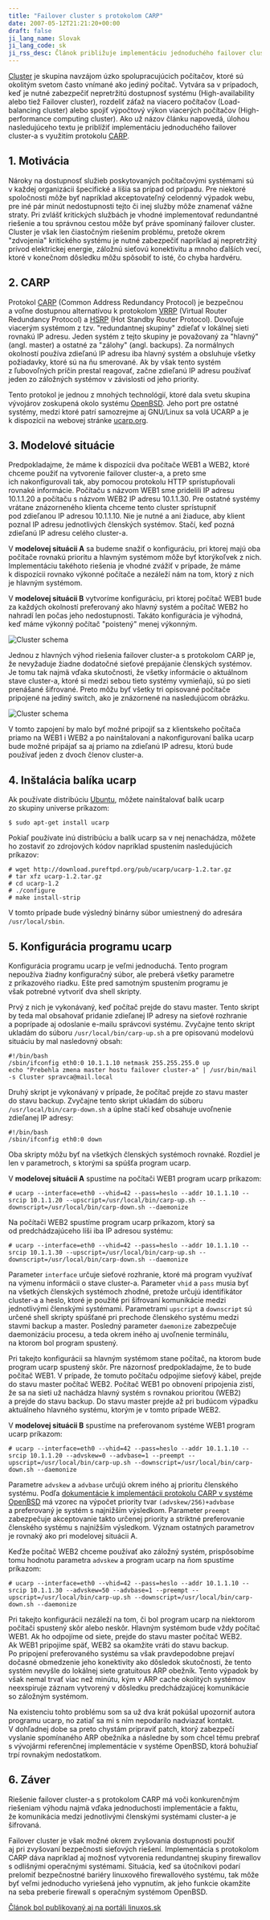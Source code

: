 ```yaml
---
title: "Failover cluster s protokolom CARP"
date: 2007-05-12T21:21:20+00:00
draft: false
ji_lang_name: Slovak
ji_lang_code: sk
ji_rss_desc: Článok približuje implementáciu jednoduchého failover cluster-a s využitím protokolu CARP.
---
```


[Cluster][1] je skupina navzájom úzko spolupracujúcich počítačov, ktoré sú okolitým svetom často vnímané ako jediný počítač. 
Vytvára sa v prípadoch, keď je nutné zabezpečiť nepretržitú dostupnosť systému (High-availability alebo tiež Failover cluster), rozdeliť záťaž na viacero počítačov (Load-balancing cluster) alebo spojiť výpočtový výkon viacerých počítačov (High-performance computing cluster). 
Ako už názov článku napovedá, úlohou nasledujúceho textu je priblížiť implementáciu jednoduchého failover cluster-a s využitím protokolu [CARP][2].

## 1. Motivácia

Nároky na dostupnosť služieb poskytovaných počítačovými systémami sú v každej organizácii špecifické a líšia sa prípad od prípadu. 
Pre niektoré spoločnosti môže byť napríklad akceptovateľný celodenný výpadok webu, pre iné pár minút nedostupnosti tejto či inej služby môže znamenať vážne straty. 
Pri zvlášť kritických službách je vhodné implementovať redundantné riešenie a tou správnou cestou môže byť práve spomínaný failover cluster. 
Cluster je však len čiastočným riešením problému, pretože okrem "zdvojenia" kritického systému je nutné zabezpečiť napríklad aj nepretržitý prívod elektrickej energie, záložnú sieťovú konektivitu a mnoho ďalších vecí, ktoré v konečnom dôsledku môžu spôsobiť to isté, čo chyba hardvéru.

## 2. CARP

Protokol [CARP][2] (Common Address Redundancy Protocol) je bezpečnou a voľne dostupnou alternatívou k protokolom [VRRP][3] (Virtual Router Redundancy Protocol) a [HSRP][4] (Hot Standby Router Protocol). 
Dovoľuje viacerým systémom z tzv. "redundantnej skupiny" zdieľať v lokálnej sieti rovnakú IP adresu. 
Jeden systém z tejto skupiny je považovaný za "hlavný" (angl. master) a ostatné za "zálohy" (angl. backups). 
Za normálnych okolností používa zdieľanú IP adresu iba hlavný systém a obsluhuje všetky požiadavky, ktoré sú na ňu smerované. 
Ak by však tento systém z ľubovoľných príčin prestal reagovať, začne zdieľanú IP adresu používať jeden zo záložných systémov v závislosti od jeho priority.

Tento protokol je jednou z mnohých technológií, ktoré dala svetu skupina vývojárov zoskupená okolo systému [OpenBSD][5]. 
Jeho port pre ostatné systémy, medzi ktoré patrí samozrejme aj GNU/Linux sa volá UCARP a je k dispozícii na webovej stránke [ucarp.org][6].

## 3. Modelové situácie

Predpokladajme, že máme k dispozícii dva počítače WEB1 a WEB2, ktoré chceme použiť na vytvorenie failover cluster-a, a preto sme ich nakonfigurovali tak, aby pomocou protokolu HTTP sprístupňovali rovnaké informácie. 
Počítaču s názvom WEB1 sme pridelili IP adresu 10.1.1.20 a počítaču s názvom WEB2 IP adresu 10.1.1.30. 
Pre ostatné systémy vrátane znázorneného klienta chceme tento cluster sprístupniť pod zdieľanou IP adresou 10.1.1.10. 
Nie je nutné a ani žiaduce, aby klient poznal IP adresu jednotlivých členských systémov. 
Stačí, keď pozná zdieľanú IP adresu celého cluster-a.

V **modelovej situácii A** sa budeme snažiť o konfiguráciu, pri ktorej majú oba počítače rovnakú prioritu a hlavným systémom môže byť ktorýkoľvek z nich. 
Implementáciu takéhoto riešenia je vhodné zvážiť v prípade, že máme k dispozícii rovnako výkonné počítače a nezáleží nám na tom, ktorý z nich je hlavným systémom.

V **modelovej situácii B** vytvoríme konfiguráciu, pri ktorej počítač WEB1 bude za každých okolností preferovaný ako hlavný systém a počítač WEB2 ho nahradí len počas jeho nedostupnosti. 
Takáto konfigurácia je výhodná, keď máme výkonný počítač "poistený" menej výkonným.

![Cluster schema](carp1.gif)

Jednou z hlavných výhod riešenia failover cluster-a s protokolom CARP je, že nevyžaduje žiadne dodatočné sieťové prepájanie členských systémov. 
Je tomu tak najmä vďaka skutočnosti, že všetky informácie o aktuálnom stave cluster-a, ktoré si medzi sebou tieto systémy vymieňajú, sú po sieti prenášané šifrované. 
Preto môžu byť všetky tri opisované počítače pripojené na jediný switch, ako je znázornené na nasledujúcom obrázku.

![Cluster schema](carp2.gif)

V tomto zapojení by malo byť možné pripojiť sa z klientskeho počítača priamo na WEB1 i WEB2 a po nainštalovaní a nakonfigurovaní balíka ucarp bude možné pripájať sa aj priamo na zdieľanú IP adresu, ktorú bude používať jeden z dvoch členov cluster-a.

## 4. Inštalácia balíka ucarp

Ak používate distribúciu [Ubuntu][7], môžete nainštalovať balík ucarp zo skupiny universe príkazom:

```
$ sudo apt-get install ucarp
```

Pokiaľ používate inú distribúciu a balík ucarp sa v nej nenachádza, môžete ho zostaviť zo zdrojových kódov napríklad spustením nasledujúcich príkazov:

```
# wget http://download.pureftpd.org/pub/ucarp/ucarp-1.2.tar.gz
# tar xfz ucarp-1.2.tar.gz
# cd ucarp-1.2
# ./configure
# make install-strip
```

V tomto prípade bude výsledný binárny súbor umiestnený do adresára `/usr/local/sbin`.

## 5. Konfigurácia programu ucarp

Konfigurácia programu ucarp je veľmi jednoduchá. 
Tento program nepoužíva žiadny konfiguračný súbor, ale preberá všetky parametre z príkazového riadku. 
Ešte pred samotným spustením programu je však potrebné vytvoriť dva shell skripty.

Prvý z nich je vykonávaný, keď počítač prejde do stavu master. 
Tento skript by teda mal obsahovať pridanie zdieľanej IP adresy na sieťové rozhranie a poprípade aj odoslanie e-mailu správcovi systému. 
Zvyčajne tento skript ukladám do súboru `/usr/local/bin/carp-up.sh` a pre opisovanú modelovú situáciu by mal nasledovný obsah:

```
#!/bin/bash
/sbin/ifconfig eth0:0 10.1.1.10 netmask 255.255.255.0 up
echo "Prebehla zmena master hostu failover cluster-a" | /usr/bin/mail -s Cluster spravca@mail.local
```

Druhý skript je vykonávaný v prípade, že počítač prejde zo stavu master do stavu backup. 
Zvyčajne tento skript ukladám do súboru `/usr/local/bin/carp-down.sh` a úplne stačí keď obsahuje uvoľnenie zdieľanej IP adresy:

```
#!/bin/bash
/sbin/ifconfig eth0:0 down
```
Oba skripty môžu byť na všetkých členských systémoch rovnaké. 
Rozdiel je len v parametroch, s ktorými sa spúšťa program ucarp.

V **modelovej situácii A** spustíme na počítači WEB1 program ucarp príkazom:

```
# ucarp --interface=eth0 --vhid=42 --pass=heslo --addr 10.1.1.10 --srcip 10.1.1.20 --upscript=/usr/local/bin/carp-up.sh --downscript=/usr/local/bin/carp-down.sh --daemonize
```

Na počítači WEB2 spustíme program ucarp príkazom, ktorý sa od predchádzajúceho líši iba IP adresou systému:

```
# ucarp --interface=eth0 --vhid=42 --pass=heslo --addr 10.1.1.10 --srcip 10.1.1.30 --upscript=/usr/local/bin/carp-up.sh --downscript=/usr/local/bin/carp-down.sh --daemonize
```

Parameter `interface` určuje sieťové rozhranie, ktoré má program využívať na výmenu informácii o stave cluster-a. 
Parameter `vhid` a `pass` musia byť na všetkých členských systémoch zhodné, pretože určujú identifikátor cluster-a a heslo, ktoré je použité pri šifrovaní komunikácie medzi jednotlivými členskými systémami. 
Parametrami `upscript` a `downscript` sú určené shell skripty spúšťané pri prechode členského systému medzi stavmi backup a master. 
Posledný parameter `daemonize` zabezpečuje daemonizáciu procesu, a teda okrem iného aj uvoľnenie terminálu, na ktorom bol program spustený.

Pri takejto konfigurácii sa hlavným systémom stane počítač, na ktorom bude program ucarp spustený skôr. 
Pre názornosť predpokladajme, že to bude počítač WEB1. 
V prípade, že tomuto počítaču odpojíme sieťový kábel, prejde do stavu master počítač WEB2. 
Počítač WEB1 po obnovení pripojenia zistí, že sa na sieti už nachádza hlavný systém s rovnakou prioritou (WEB2) a prejde do stavu backup. 
Do stavu master prejde až pri budúcom výpadku aktuálneho hlavného systému, ktorým je v tomto prípade WEB2.

V **modelovej situácii B** spustíme na preferovanom systéme WEB1 program ucarp príkazom:

```
# ucarp --interface=eth0 --vhid=42 --pass=heslo --addr 10.1.1.10 --srcip 10.1.1.20 --advskew=0 --advbase=1 --preempt --upscript=/usr/local/bin/carp-up.sh --downscript=/usr/local/bin/carp-down.sh --daemonize
```

Parametre `advskew` a `advbase` určujú okrem iného aj prioritu členského systému. 
Podľa [dokumentácie k implementácii protokolu CARP v systéme OpenBSD][8] má vzorec na výpočet priority tvar `(advskew/256)+advbase` a preferovaný je systém s najnižším výsledkom. 
Parameter `preempt` zabezpečuje akceptovanie takto určenej priority a striktné preferovanie členského systému s najnižším výsledkom. 
Význam ostatných parametrov je rovnaký ako pri modelovej situácii A.

Keďže počítač WEB2 chceme používať ako záložný systém, prispôsobíme tomu hodnotu parametra `advskew` a program ucarp na ňom spustíme príkazom:

```
# ucarp --interface=eth0 --vhid=42 --pass=heslo --addr 10.1.1.10 --srcip 10.1.1.30 --advskew=50 --advbase=1 --preempt --upscript=/usr/local/bin/carp-up.sh --downscript=/usr/local/bin/carp-down.sh --daemonize
```

Pri takejto konfigurácii nezáleží na tom, či bol program ucarp na niektorom počítači spustený skôr alebo neskôr. 
Hlavným systémom bude vždy počítač WEB1. 
Ak ho odpojíme od siete, prejde do stavu master počítač WEB2. 
Ak WEB1 pripojíme späť, WEB2 sa okamžite vráti do stavu backup. 
Po pripojení preferovaného systému sa však pravdepodobne prejaví dočasné obmedzenie jeho konektivity ako dôsledok skutočnosti, že tento systém nevyšle do lokálnej siete gratuitous ARP obežník. 
Tento výpadok by však nemal trvať viac než minútu, kým v ARP cache okolitých systémov neexspiruje záznam vytvorený v dôsledku predchádzajúcej komunikácie so záložným systémom.

Na existenciu tohto problému som sa už dva krát pokúšal upozorniť autora programu ucarp, no zatiaľ sa mi s ním nepodarilo nadviazať kontakt. 
V dohľadnej dobe sa preto chystám pripraviť patch, ktorý zabezpečí vyslanie spomínaného ARP obežníka a následne by som chcel tému prebrať s vývojármi referenčnej implementácie v systéme OpenBSD, ktorá bohužiaľ trpí rovnakým nedostatkom.

## 6. Záver

Riešenie failover cluster-a s protokolom CARP má voči konkurenčným riešeniam výhodu najmä vďaka jednoduchosti implementácie a faktu, že komunikácia medzi jednotlivými členskými systémami cluster-a je šifrovaná.

Failover cluster je však možné okrem zvyšovania dostupnosti použiť aj pri zvyšovaní bezpečnosti sieťových riešení. 
Implementácia s protokolom CARP dáva napríklad aj možnosť vytvorenia redundantnej skupiny firewallov s odlišnými operačnými systémami. 
Situácia, keď sa útočníkovi podarí prelomiť bezpečnostné bariéry linuxového firewallového systému, tak môže byť veľmi jednoducho vyriešená jeho vypnutím, ak jeho funkcie okamžite na seba preberie firewall s operačným systémom OpenBSD.

[Článok bol publikovaný aj na portáli linuxos.sk][9]


[1]: https://en.wikipedia.org/wiki/Computer_cluster
[2]: https://en.wikipedia.org/wiki/Common_Address_Redundancy_Protocol
[3]: https://en.wikipedia.org/wiki/Virtual_Router_Redundancy_Protocol
[4]: https://en.wikipedia.org/wiki/Hot_Standby_Router_Protocol
[5]: https://www.openbsd.org/
[6]: http://www.ucarp.org
[7]: https://www.ubuntu.com
[8]: https://www.openbsd.org/faq/faq6.html#CARP
[9]: https://linuxos.sk/clanok/failover-cluster-s-protokolom-carp/